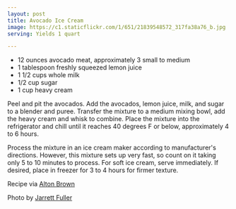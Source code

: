 ```yaml
---
layout: post
title: Avocado Ice Cream
image: https://c1.staticflickr.com/1/651/21839548572_317fa38a76_b.jpg
serving: Yields 1 quart

---
```


* 12 ounces avocado meat, approximately 3 small to medium
* 1 tablespoon freshly squeezed lemon juice
* 1 1/2 cups whole milk
* 1/2 cup sugar
* 1 cup heavy cream

Peel and pit the avocados. Add the avocados, lemon juice, milk, and sugar to a blender and puree. Transfer the mixture to a medium mixing bowl, add the heavy cream and whisk to combine. Place the mixture into the refrigerator and chill until it reaches 40 degrees F or below, approximately 4 to 6 hours.

Process the mixture in an ice cream maker according to manufacturer's directions. However, this mixture sets up very fast, so count on it taking only 5 to 10 minutes to process. For soft ice cream, serve immediately. If desired, place in freezer for 3 to 4 hours for firmer texture.

Recipe via [Alton Brown](http://www.foodnetwork.com/recipes/alton-brown/avocado-ice-cream-recipe.html)

Photo by [Jarrett Fuller]()
